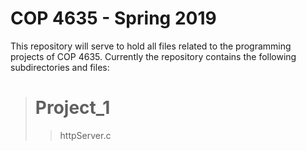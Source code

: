# COP 4635 - Spring 2019

This repository will serve to hold all files related to the programming projects
of COP 4635. Currently the repository contains the following subdirectories and
files:

># Project_1
>>httpServer.c

